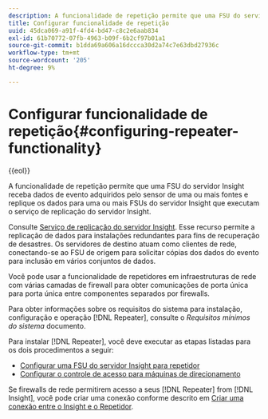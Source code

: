 ```yaml
---
description: A funcionalidade de repetição permite que uma FSU do servidor Insight receba dados de evento adquiridos pelo sensor de uma ou mais fontes e replique os dados para uma ou mais FSUs do servidor Insight que executam o serviço de replicação do servidor Insight.
title: Configurar funcionalidade de repetição
uuid: 45dca069-a91f-4fd4-bd47-c8c2e6aab834
exl-id: 61b70772-07fb-4963-b09f-6b2cf97b01a1
source-git-commit: b1dda69a606a16dccca30d2a74c7e63dbd27936c
workflow-type: tm+mt
source-wordcount: '205'
ht-degree: 9%

---
```


# Configurar funcionalidade de repetição{#configuring-repeater-functionality}

{{eol}}

A funcionalidade de repetição permite que uma FSU do servidor Insight receba dados de evento adquiridos pelo sensor de uma ou mais fontes e replique os dados para uma ou mais FSUs do servidor Insight que executam o serviço de replicação do servidor Insight.

Consulte [Serviço de replicação do servidor Insight](../../../../home/c-inst-svr/c-ins-svr-rep-svc/c-ins-svr-rep-svc.md#concept-926e654e80d943a0b6ac44a82a510d92). Esse recurso permite a replicação de dados para instalações redundantes para fins de recuperação de desastres. Os servidores de destino atuam como clientes de rede, conectando-se ao FSU de origem para solicitar cópias dos dados do evento para inclusão em vários conjuntos de dados.

Você pode usar a funcionalidade de repetidores em infraestruturas de rede com várias camadas de firewall para obter comunicações de porta única para porta única entre componentes separados por firewalls.

Para obter informações sobre os requisitos do sistema para instalação, configuração e operação [!DNL Repeater], consulte o *Requisitos mínimos do sistema* documento.

Para instalar [!DNL Repeater], você deve executar as etapas listadas para os dois procedimentos a seguir:

* [Configurar uma FSU do servidor Insight para repetidor](../../../../home/c-inst-svr/c-rptr-fntly/c-cnfg-rptr-fntly/t-cfg-fsu-rptr.md#task-1ad7fa5777b845f4bd398f97226e56b2)
* [Configurar o controle de acesso para máquinas de direcionamento](../../../../home/c-inst-svr/c-rptr-fntly/c-cnfg-rptr-fntly/t-cfg-acc-ctrll-tgt-mach.md#task-0e49953728444839bc0a26234501a4c5)

Se firewalls de rede permitirem acesso a seus [!DNL Repeater] from [!DNL Insight], você pode criar uma conexão conforme descrito em [Criar uma conexão entre o Insight e o Repetidor](../../../../home/c-inst-svr/c-rptr-fntly/c-cnfg-rptr-fntly/t-crt-conn-ins-rptr.md#task-785bfe5f0e31484683e4345038add118).
